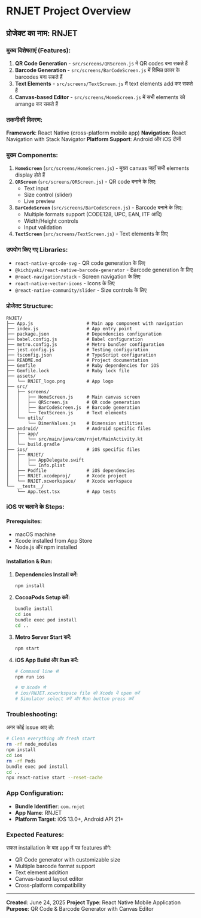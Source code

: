 # RNJET Project Overview

## प्रोजेक्ट का नाम: **RNJET**

### मुख्य विशेषताएं (Features):

1. **QR Code Generation** - `src/screens/QRScreen.js` में QR codes बना सकते हैं
2. **Barcode Generation** - `src/screens/BarCodeScreen.js` में विभिन्न प्रकार के barcodes बना सकते हैं
3. **Text Elements** - `src/screens/TextScreen.js` में text elements add कर सकते हैं
4. **Canvas-based Editor** - `src/screens/HomeScreen.js` में सभी elements को arrange कर सकते हैं

### तकनीकी विवरण:

**Framework**: React Native (cross-platform mobile app)
**Navigation**: React Navigation with Stack Navigator
**Platform Support**: Android और iOS दोनों

### मुख्य Components:

1. **`HomeScreen`** (`src/screens/HomeScreen.js`) - मुख्य canvas जहाँ सभी elements display होते हैं
2. **`QRScreen`** (`src/screens/QRScreen.js`) - QR code बनाने के लिए:
   - Text input
   - Size control (slider)
   - Live preview
3. **`BarCodeScreen`** (`src/screens/BarCodeScreen.js`) - Barcode बनाने के लिए:
   - Multiple formats support (CODE128, UPC, EAN, ITF आदि)
   - Width/Height controls
   - Input validation
4. **`TextScreen`** (`src/screens/TextScreen.js`) - Text elements के लिए

### उपयोग किए गए Libraries:

- `react-native-qrcode-svg` - QR code generation के लिए
- `@kichiyaki/react-native-barcode-generator` - Barcode generation के लिए
- `@react-navigation/stack` - Screen navigation के लिए
- `react-native-vector-icons` - Icons के लिए
- `@react-native-community/slider` - Size controls के लिए

### प्रोजेक्ट Structure:

```
RNJET/
├── App.js                    # Main app component with navigation
├── index.js                  # App entry point
├── package.json              # Dependencies configuration
├── babel.config.js           # Babel configuration
├── metro.config.js           # Metro bundler configuration
├── jest.config.js            # Testing configuration
├── tsconfig.json             # TypeScript configuration
├── README.md                 # Project documentation
├── Gemfile                   # Ruby dependencies for iOS
├── Gemfile.lock              # Ruby lock file
├── assets/
│   └── RNJET_logo.png        # App logo
├── src/
│   ├── screens/
│   │   ├── HomeScreen.js     # Main canvas screen
│   │   ├── QRScreen.js       # QR code generation
│   │   ├── BarCodeScreen.js  # Barcode generation
│   │   └── TextScreen.js     # Text elements
│   └── utils/
│       └── DimenValues.js    # Dimension utilities
├── android/                  # Android specific files
│   ├── app/
│   │   └── src/main/java/com/rnjet/MainActivity.kt
│   └── build.gradle
├── ios/                      # iOS specific files
│   ├── RNJET/
│   │   ├── AppDelegate.swift
│   │   └── Info.plist
│   ├── Podfile               # iOS dependencies
│   ├── RNJET.xcodeproj/      # Xcode project
│   └── RNJET.xcworkspace/    # Xcode workspace
└── __tests__/
    └── App.test.tsx          # App tests
```

### iOS पर चलाने के Steps:

#### Prerequisites:
- macOS machine
- Xcode installed from App Store
- Node.js और npm installed

#### Installation & Run:

1. **Dependencies Install करें:**
   ```bash
   npm install
   ```

2. **CocoaPods Setup करें:**
   ```bash
   bundle install
   cd ios
   bundle exec pod install
   cd ..
   ```

3. **Metro Server Start करें:**
   ```bash
   npm start
   ```

4. **iOS App Build और Run करें:**
   ```bash
   # Command line से
   npm run ios
   
   # या Xcode से
   # ios/RNJET.xcworkspace file को Xcode में open करें
   # Simulator select करें और Run button press करें
   ```

### Troubleshooting:

अगर कोई issue आए तो:

```bash
# Clean everything और fresh start
rm -rf node_modules
npm install
cd ios
rm -rf Pods
bundle exec pod install
cd ..
npx react-native start --reset-cache
```

### App Configuration:

- **Bundle Identifier**: `com.rnjet`
- **App Name**: RNJET
- **Platform Target**: iOS 13.0+, Android API 21+

### Expected Features:

सफल installation के बाद app में यह features होंगे:
- QR Code generator with customizable size
- Multiple barcode format support
- Text element addition
- Canvas-based layout editor
- Cross-platform compatibility

---
**Created**: June 24, 2025
**Project Type**: React Native Mobile Application
**Purpose**: QR Code & Barcode Generator with Canvas Editor
